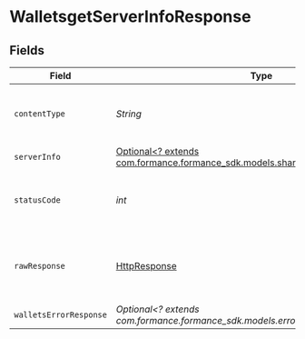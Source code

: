 # WalletsgetServerInfoResponse


## Fields

| Field                                                                                                                         | Type                                                                                                                          | Required                                                                                                                      | Description                                                                                                                   |
| ----------------------------------------------------------------------------------------------------------------------------- | ----------------------------------------------------------------------------------------------------------------------------- | ----------------------------------------------------------------------------------------------------------------------------- | ----------------------------------------------------------------------------------------------------------------------------- |
| `contentType`                                                                                                                 | *String*                                                                                                                      | :heavy_check_mark:                                                                                                            | HTTP response content type for this operation                                                                                 |
| `serverInfo`                                                                                                                  | [Optional<? extends com.formance.formance_sdk.models.shared.ServerInfo>](../../models/shared/ServerInfo.md)                   | :heavy_minus_sign:                                                                                                            | Server information                                                                                                            |
| `statusCode`                                                                                                                  | *int*                                                                                                                         | :heavy_check_mark:                                                                                                            | HTTP response status code for this operation                                                                                  |
| `rawResponse`                                                                                                                 | [HttpResponse<InputStream>](https://docs.oracle.com/en/java/javase/11/docs/api/java.net.http/java/net/http/HttpResponse.html) | :heavy_check_mark:                                                                                                            | Raw HTTP response; suitable for custom response parsing                                                                       |
| `walletsErrorResponse`                                                                                                        | *Optional<? extends com.formance.formance_sdk.models.errors.WalletsErrorResponse>*                                            | :heavy_minus_sign:                                                                                                            | Error                                                                                                                         |